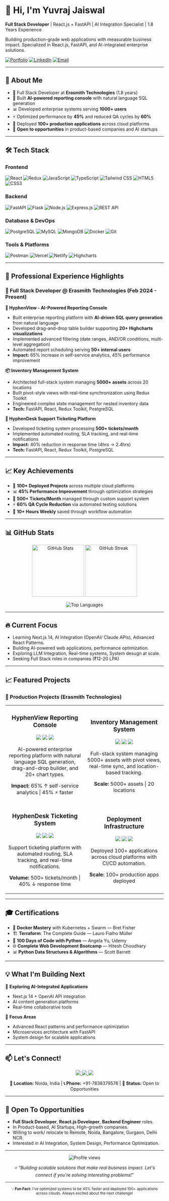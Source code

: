 # 👋 Hi, I'm Yuvraj Jaiswal

**Full Stack Developer** | React.js + FastAPI | AI Integration Specialist | 1.8 Years Experience

Building production-grade web applications with measurable business impact. Specialized in React.js, FastAPI, and AI-integrated enterprise solutions.

[![Portfolio](https://img.shields.io/badge/Portfolio-Visit-blue?style=for-the-badge)](https://yuvrajjaiswal-dev.vercel.app)
[![LinkedIn](https://img.shields.io/badge/LinkedIn-Connect-0077B5?style=for-the-badge&logo=linkedin)](https://linkedin.com/in/yuvraj-jaiswal-65ab5a217)
[![Email](https://img.shields.io/badge/Email-Contact-red?style=for-the-badge&logo=gmail)](mailto:yuvraj8257@gmail.com)

---

## 🚀 About Me

- 💼 Full Stack Developer at **Erasmith Technologies** (1.8 years)
- 🤖 Built **AI-powered reporting console** with natural language SQL generation
- 📊 Developed enterprise systems serving **1000+ users**
- ⚡ Optimized performance by **45%** and reduced QA cycles by **60%**
- 🚀 Deployed **100+ production applications** across cloud platforms
- 🎯 **Open to opportunities** in product-based companies and AI startups

---

## 🛠️ Tech Stack

### Frontend
![React](https://img.shields.io/badge/-React-61DAFB?style=flat-square&logo=react&logoColor=black)
![Redux](https://img.shields.io/badge/-Redux_Toolkit-764ABC?style=flat-square&logo=redux&logoColor=white)
![JavaScript](https://img.shields.io/badge/-JavaScript-F7DF1E?style=flat-square&logo=javascript&logoColor=black)
![TypeScript](https://img.shields.io/badge/-TypeScript-3178C6?style=flat-square&logo=typescript&logoColor=white)
![Tailwind CSS](https://img.shields.io/badge/-Tailwind_CSS-38B2AC?style=flat-square&logo=tailwind-css&logoColor=white)
![HTML5](https://img.shields.io/badge/-HTML5-E34F26?style=flat-square&logo=html5&logoColor=white)
![CSS3](https://img.shields.io/badge/-CSS3-1572B6?style=flat-square&logo=css3&logoColor=white)

### Backend
![FastAPI](https://img.shields.io/badge/-FastAPI-009688?style=flat-square&logo=fastapi&logoColor=white)
![Flask](https://img.shields.io/badge/-Flask-000000?style=flat-square&logo=flask&logoColor=white)
![Node.js](https://img.shields.io/badge/-Node.js-339933?style=flat-square&logo=node.js&logoColor=white)
![Express.js](https://img.shields.io/badge/-Express.js-000000?style=flat-square&logo=express&logoColor=white)
![REST API](https://img.shields.io/badge/-REST_API-FF6C37?style=flat-square&logo=postman&logoColor=white)

### Database & DevOps
![PostgreSQL](https://img.shields.io/badge/-PostgreSQL-336791?style=flat-square&logo=postgresql&logoColor=white)
![MySQL](https://img.shields.io/badge/-MySQL-4479A1?style=flat-square&logo=mysql&logoColor=white)
![MongoDB](https://img.shields.io/badge/-MongoDB-47A248?style=flat-square&logo=mongodb&logoColor=white)
![Docker](https://img.shields.io/badge/-Docker-2496ED?style=flat-square&logo=docker&logoColor=white)
![Git](https://img.shields.io/badge/-Git-F05032?style=flat-square&logo=git&logoColor=white)

### Tools & Platforms
![Postman](https://img.shields.io/badge/-Postman-FF6C37?style=flat-square&logo=postman&logoColor=white)
![Vercel](https://img.shields.io/badge/-Vercel-000000?style=flat-square&logo=vercel&logoColor=white)
![Netlify](https://img.shields.io/badge/-Netlify-00C7B7?style=flat-square&logo=netlify&logoColor=white)
![Highcharts](https://img.shields.io/badge/-Highcharts-6366F1?style=flat-square&logo=chartdotjs&logoColor=white)

---

## 💼 Professional Experience Highlights

### 🏢 Full Stack Developer @ Erasmith Technologies (Feb 2024 - Present)

**🤖 HyphenView - AI-Powered Reporting Console**
- Built enterprise reporting platform with **AI-driven SQL query generation** from natural language
- Developed drag-and-drop table builder supporting **20+ Highcharts visualizations**
- Implemented advanced filtering (date ranges, AND/OR conditions, multi-level aggregation)
- Automated report scheduling serving **50+ internal users**
- **Impact:** 65% increase in self-service analytics, 45% performance improvement

**📦 Inventory Management System**
- Architected full-stack system managing **5000+ assets** across 20 locations
- Built pivot-style views with real-time synchronization using Redux Toolkit
- Engineered complex state management for nested inventory data
- **Tech:** FastAPI, React, Redux Toolkit, PostgreSQL

**🎫 HyphenDesk Support Ticketing Platform**
- Developed ticketing system processing **500+ tickets/month**
- Implemented automated routing, SLA tracking, and real-time notifications
- **Impact:** 40% reduction in response time (4hrs → 2.4hrs)
- **Tech:** FastAPI, React, Redux Toolkit, PostgreSQL

---

## 📈 Key Achievements
- 🚀 **100+ Deployed Projects** across multiple cloud platforms
- 📊 **45% Performance Improvement** through optimization strategies
- 🎫 **500+ Tickets/Month** managed through custom support system
- ⚡ **60% QA Cycle Reduction** via automated testing solutions
- 🔄 **10+ Hours Weekly** saved through workflow automation

---

## 📊 GitHub Stats

<p align="center">
  <img src="https://github-readme-stats.vercel.app/api?username=YuvrajJais9257&show_icons=true&theme=radical&hide_border=true" alt="GitHub Stats" height="165">
  <img src="https://streak-stats.demolab.com?user=YuvrajJais9257&theme=radical&hide_border=true" alt="GitHub Streak" height="165"/>
</p>

<p align="center">
  <img src="https://github-readme-stats.vercel.app/api/top-langs/?username=YuvrajJais9257&layout=compact&theme=radical&hide_border=true" alt="Top Languages">
</p>

---

## 🔥 Current Focus
* Learning Next.js 14, AI Integration (OpenAI/ Claude APIs), Advanced React Patterns.
* Building AI-powered web applications, performance optimization.
* Exploring LLM Integration, Real-time systems, System desugn at scale.
* Seeking Full Stack roles in companies (₹12-20 LPA) 

---

## 📈 Featured Projects

### 🔵 Production Projects (Erasmith Technologies)

<table>
  <tr>
    <td width="50%">
      <h3 align="center">HyphenView Reporting Console</h3>
      <p align="center">
        <img src="https://img.shields.io/badge/FastAPI-009688?style=for-the-badge&logo=fastapi&logoColor=white" />
        <img src="https://img.shields.io/badge/React-61DAFB?style=for-the-badge&logo=react&logoColor=black" />
        <img src="https://img.shields.io/badge/Redux-764ABC?style=for-the-badge&logo=redux&logoColor=white" />
      </p>
      <p align="center">
        AI-powered enterprise reporting platform with natural language SQL generation, drag-and-drop builder, and 20+ chart types.
      </p>
      <p align="center">
        <strong>Impact:</strong> 65% ↑ self-service analytics | 45% ⚡ faster
      </p>
    </td>
    <td width="50%">
      <h3 align="center">Inventory Management System</h3>
      <p align="center">
        <img src="https://img.shields.io/badge/FastAPI-009688?style=for-the-badge&logo=fastapi&logoColor=white" />
        <img src="https://img.shields.io/badge/React-61DAFB?style=for-the-badge&logo=react&logoColor=black" />
        <img src="https://img.shields.io/badge/PostgreSQL-336791?style=for-the-badge&logo=postgresql&logoColor=white" />
      </p>
      <p align="center">
        Full-stack system managing 5000+ assets with pivot views, real-time sync, and location-based tracking.
      </p>
      <p align="center">
        <strong>Scale:</strong> 5000+ assets | 20 locations
      </p>
    </td>
  </tr>
  <tr>
    <td width="50%">
      <h3 align="center">HyphenDesk Ticketing System</h3>
      <p align="center">
        <img src="https://img.shields.io/badge/FastAPI-009688?style=for-the-badge&logo=fastapi&logoColor=white" />
        <img src="https://img.shields.io/badge/React-61DAFB?style=for-the-badge&logo=react&logoColor=black" />
        <img src="https://img.shields.io/badge/PostgreSQL-336791?style=for-the-badge&logo=postgresql&logoColor=white" />
      </p>
      <p align="center">
        Support ticketing platform with automated routing, SLA tracking, and real-time notifications.
      </p>
      <p align="center">
        <strong>Volume:</strong> 500+ tickets/month | 40% ↓ response time
      </p>
    </td>
    <td width="50%">
      <h3 align="center">Deployment Infrastructure</h3>
      <p align="center">
        <img src="https://img.shields.io/badge/Docker-2496ED?style=for-the-badge&logo=docker&logoColor=white" />
        <img src="https://img.shields.io/badge/Vercel-000000?style=for-the-badge&logo=vercel&logoColor=white" />
        <img src="https://img.shields.io/badge/Netlify-00C7B7?style=for-the-badge&logo=netlify&logoColor=white" />
      </p>
      <p align="center">
        Deployed 100+ applications across cloud platforms with CI/CD automation.
      </p>
      <p align="center">
        <strong>Scale:</strong> 100+ production apps deployed
      </p>
    </td>
  </tr>
</table>

---

## 🎓 Certifications

- 🐳 **Docker Mastery** with Kubernetes + Swarm — Bret Fisher
- 🏗️ **Terraform**: The Complete Guide — Lauro Fialho Müller
- 🐍 **100 Days of Code with Python** — Angela Yu, Udemy
- 🌐 **Complete Web Development Bootcamp** — Hitesh Choudhary
- 📊 **Python Data Structures & Algorithms** — Scott Barrett

---

## 💡 What I'm Building Next

🚀 **Exploring AI-Integrated Applications**
- Next.js 14 + OpenAI API integration
- AI content generation platforms
- Real-time collaborative tools

🎯 **Focus Areas**
- Advanced React patterns and performance optimization
- Microservices architecture with FastAPI
- System design for scalable applications

---

## 📫 Let's Connect!

<p align="center">
  <a href="https://yuvrajjaiswal-dev.vercel.app">
    <img src="https://img.shields.io/badge/Portfolio-Visit_Now-blue?style=for-the-badge&logo=google-chrome&logoColor=white" />
  </a>
  <a href="https://linkedin.com/in/yuvraj-jaiswal-65ab5a217">
    <img src="https://img.shields.io/badge/LinkedIn-Connect-0077B5?style=for-the-badge&logo=linkedin&logoColor=white" />
  </a>
  <a href="mailto:yuvraj8257@gmail.com">
    <img src="https://img.shields.io/badge/Email-Contact-red?style=for-the-badge&logo=gmail&logoColor=white" />
  </a>
</p>

<p align="center">
  <strong>📍 Location:</strong> Noida, India | 
  <strong>📞 Phone:</strong> +91-7838379576 | 
  <strong>💼 Status:</strong> Open to Opportunities
</p>

---

## 🎯 Open To Opportunities
* **Full Stack Developer**, **React.js Developer**, **Backend Engineer** roles.
* In Product-based, AI Startups, High-growth companies.
* Willing to work/ relocate to Remote, Noida, Bangalore, Gurgaon, Delhi NCR.
* Interested in AI Integration, System Design, Performance Optimization.

---

<p align="center">
  <img src="https://komarev.com/ghpvc/?username=YuvrajJais9257&color=blueviolet&style=flat-square&label=Profile+Views" alt="Profile views" />
</p>

<p align="center">
  <i>⭐ "Building scalable solutions that make real business impact. Let's connect if you're solving interesting problems!"</i>
</p>

---

<p align="center">
  <sub>💡 <strong>Fun Fact:</strong> I've optimized systems to be 45% faster and deployed 100+ applications across clouds. Always excited about the next challenge!</sub>
</p>
